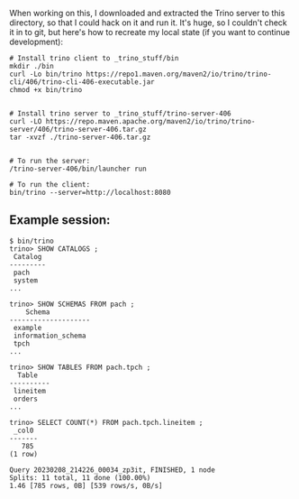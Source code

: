 When working on this, I downloaded and extracted the Trino server to this directory, so that I could hack on it and run it. It's huge, so I couldn't check it in to git, but here's how to recreate my local state (if you want to continue development):

```
# Install trino client to _trino_stuff/bin
mkdir ./bin
curl -Lo bin/trino https://repo1.maven.org/maven2/io/trino/trino-cli/406/trino-cli-406-executable.jar
chmod +x bin/trino


# Install trino server to _trino_stuff/trino-server-406
curl -LO https://repo.maven.apache.org/maven2/io/trino/trino-server/406/trino-server-406.tar.gz
tar -xvzf ./trino-server-406.tar.gz


# To run the server:
/trino-server-406/bin/launcher run

# To run the client:
bin/trino --server=http://localhost:8080
```

## Example session:

```
$ bin/trino
trino> SHOW CATALOGS ;
 Catalog
---------
 pach
 system
...

trino> SHOW SCHEMAS FROM pach ;
   	Schema
--------------------
 example
 information_schema
 tpch
...

trino> SHOW TABLES FROM pach.tpch ;
  Table
----------
 lineitem
 orders
...

trino> SELECT COUNT(*) FROM pach.tpch.lineitem ;
 _col0
-------
   785
(1 row)

Query 20230208_214226_00034_zp3it, FINISHED, 1 node
Splits: 11 total, 11 done (100.00%)
1.46 [785 rows, 0B] [539 rows/s, 0B/s]
```
